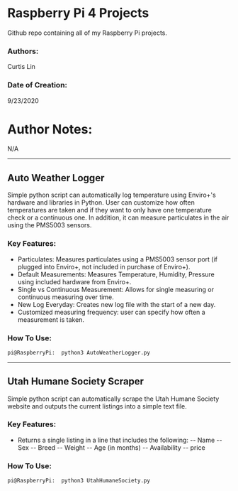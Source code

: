 # Raspberry Pi 4 Projects
Github repo containing all of my Raspberry Pi projects. 

 ### Authors:
 Curtis Lin

 ### Date of Creation: 
9/23/2020

 # Author Notes: 
 N/A
 
 ---
 ## Auto Weather Logger
 Simple python script can automatically log temperature using Enviro+'s hardware and libraries in Python. User can customize how often temperatures are taken and if they want to only have one temperature check or a continuous one. In addition, it can measure particulates in the air using the PMS5003 sensors. 

 ### Key Features:
 - Particulates: Measures particulates using a PMS5003 sensor port (if plugged into Enviro+, not included in purchase of Enviro+).
 - Default Measurements: Measures Temperature, Humidity, Pressure using included hardware from Enviro+.
 - Single vs Continuous Measurement: Allows for single measuring or continuous measuring over time. 
 - New Log Everyday: Creates new log file with the start of a new day.
 - Customized measuring frequency: user can specify how often a measurement is taken. 
 
 ### How To Use:
  ```bash
pi@RaspberryPi:  python3 AutoWeatherLogger.py
```

---
 ## Utah Humane Society Scraper
 Simple python script can automatically scrape the Utah Humane Society website and outputs the current listings into a simple text file.  

 ### Key Features:
 -  Returns a single listing in a line that includes the following:
 -- Name
 -- Sex
 -- Breed
 -- Weight
 -- Age (in months)
 -- Availability
 -- price
  
 
 ### How To Use:
  ```bash
pi@RaspberryPi:  python3 UtahHumaneSociety.py
```

